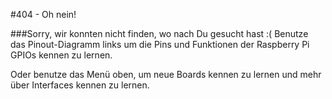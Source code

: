 #404 - Oh nein!

###Sorry, wir konnten nicht finden, wo nach Du gesucht hast :(
Benutze das Pinout-Diagramm links um die Pins und Funktionen der Raspberry Pi GPIOs kennen zu lernen.

Oder benutze das Menü oben, um neue Boards kennen zu lernen und mehr über Interfaces kennen zu lernen.

